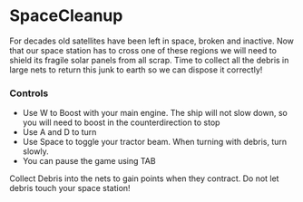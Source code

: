 # SpaceCleanup
For decades old satellites have been left in space, broken and inactive. Now that our space station has to cross one of these regions we will need to shield its fragile solar panels from all scrap. Time to collect all the debris in large nets to return this junk to earth so we can dispose it correctly!

### Controls

- Use W to Boost with your main engine. The ship will not slow down, so you will need to boost in the counterdirection to stop
- Use A and D to turn
- Use Space to toggle your tractor beam. When turning with debris, turn slowly.
- You can pause the game using TAB

Collect Debris into the nets to gain points when they contract. Do not let debris touch your space station!
